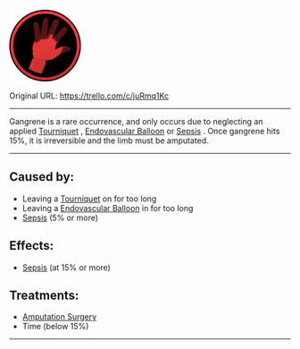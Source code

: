 ![tile030(1).png\|200](./Gangrene%20-%20Attachments/6718845db30472d958dd7c80.png)

Original URL: https://trello.com/c/juRmq1Kc

---

Gangrene is a rare occurrence, and only occurs due to neglecting an applied [Tourniquet](../Items/Tourniquet.md) , [Endovascular Balloon](../Items/Endovascular%20Balloon.md) or [Sepsis](../Blood/Sepsis.md) . Once gangrene hits 15%, it is irreversible and the limb must be amputated.

---

## Caused by:

- Leaving a [Tourniquet](../Items/Tourniquet.md) on for too long
- Leaving a [Endovascular Balloon](../Items/Endovascular%20Balloon.md) in for too long
- [Sepsis](../Blood/Sepsis.md) (5% or more)

## Effects:

- [Sepsis](../Blood/Sepsis.md) (at 15% or more)

## Treatments:

- [Amputation Surgery](../Procedures/Amputation%20Surgery.md)
- Time (below 15%)

---

